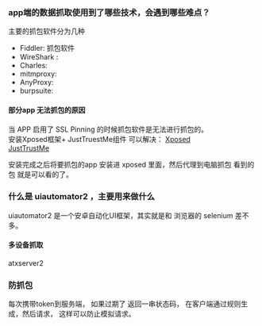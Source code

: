 

### app端的数据抓取使用到了哪些技术，会遇到哪些难点？
   主要的抓包软件分为几种 
   * Fiddler: 抓包软件
   * WireShark : 
   * Charles:
   * mitmproxy:
   * AnyProxy:
   * burpsuite:
   
   #### 部分app 无法抓包的原因
   当 APP 启用了 SSL Pinning 的时候抓包软件是无法进行抓包的。  
   安装Xposed框架+ JustTruestMe组件 可以解决： 
   [Xposed](http://forum.xda-developers.com/showthread.php?t=3034811)  
   [JustTrustMe](https://github.com/Fuzion24/JustTrustMe/releases)
   
   安装完成之后将要抓包的app 安装进 xposed 里面，然后代理到电脑抓包 看到的包 就是可以看的了。
   
   
   
### 什么是 uiautomator2 ，主要用来做什么
   uiautomator2  是一个安卓自动化UI框架，其实就是和 浏览器的 selenium 差不多。 
   
   #### 多设备抓取 
   atxserver2
   
### 防抓包
   每次携带token到服务端， 如果过期了 返回一串状态码， 在客户端通过规则生成，然后请求， 这样可以防止模拟请求。